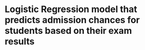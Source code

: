 # Logistic Regression model that predicts admission chances for students based on their exam results
